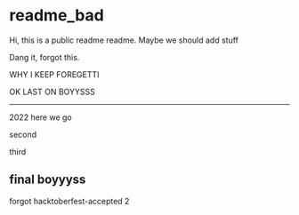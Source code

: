 # readme_bad
Hi, this is a public readme readme.
Maybe we should add stuff

Dang it, forgot this.

WHY I KEEP FOREGETTI

OK LAST ON BOYYSSS



------
2022 here we go

second

third

final boyyyss
------
forgot hacktoberfest-accepted
2
